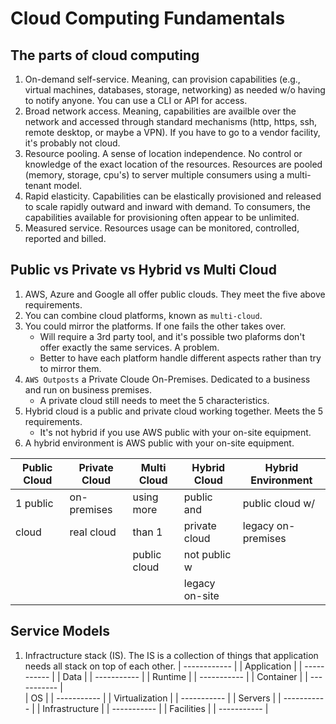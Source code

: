 # Cloud Computing Fundamentals

## The parts of cloud computing
1. On-demand self-service. Meaning, can provision capabilities (e.g., virtual machines, databases, storage, networking) as needed w/o having to notify anyone.  You can use a CLI or API for access.
2. Broad network access.  Meaning, capabilities are availble over the network and accessed through standard mechanisms (http, https, ssh, remote desktop, or maybe a VPN).  If you have to go to a vendor facility, it's probably not cloud.
3. Resource pooling. A sense of location independence. No control or knowledge of the exact location of the resources. Resources are pooled (memory, storage, cpu's) to server multiple consumers using a multi-tenant model.
4. Rapid elasticity. Capabilities can be elastically provisioned and released to scale rapidly outward and inward with demand.  To consumers, the capabilities available for provisioning often appear to be unlimited.
5. Measured service. Resources usage can be monitored, controlled, reported and billed.


## Public vs Private vs Hybrid vs Multi Cloud
1. AWS, Azure and Google all offer public clouds.  They meet the five above requirements.
2. You can combine cloud platforms, known as ```multi-cloud```.
3. You could mirror the platforms.  If one fails the other takes over.
    * Will require a 3rd party tool, and it's possible two plaforms don't offer exactly the same services. A problem.
    * Better to have each platform handle different aspects rather than try to mirror them.
4. ```AWS Outposts``` a Private Cloude On-Premises.  Dedicated to a business and run on business premises. 
    * A private cloud still needs to meet the 5 characteristics. 
5. Hybrid cloud is a public and private cloud working together.  Meets the 5 requirements.
    * It's not hybrid if you use AWS public with your on-site equipment.
6. A hybrid environment is AWS public with your on-site equipment.     

| Public Cloud | Private Cloud| Multi Cloud | Hybrid Cloud | Hybrid Environment |
| ------------ | ------------ | ------------| ------------ | ------------------ |
|  1 public    | on-premises  |  using more |  public and  | public cloud w/    |
|   cloud      |  real cloud  |    than 1   | private cloud| legacy on-premises |
|              |              | public cloud| not public w |
|              |              |             |legacy on-site|


## Service Models
1. Infractructure stack (IS). The IS is a collection of things that application needs all stack on top of each other.
| ------------   |
| Application    |
| -----------    |
| Data           |
| -----------    |
| Runtime        |
| -----------    |
| Container      |
| -----------    |  
| OS             |
| -----------    |
| Virtualization |
| -----------    |
| Servers        |
| -----------    |
| Infrastructure |
| -----------    |
| Facilities     |
| -----------    |